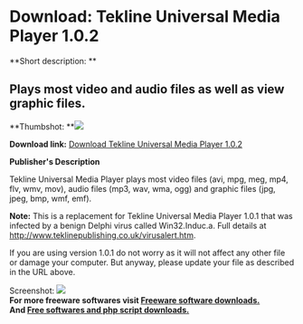# Download: Tekline Universal Media Player 1.0.2

**Short description: **

## Plays most video and audio files as well as view graphic files.

  
**Thumbshot: **![](http://www.freewarefiles.com/screenshot/teklinemediaplyr_md.jpg)   
  
**Download link:** [Download Tekline Universal Media Player 1.0.2](http://freesoftwares.boysofts.com/Tekline-Universal-Media-Player_program_54815.html)  
  

**Publisher's Description**  
  

Tekline Universal Media Player plays most video files (avi, mpg, meg, mp4,
flv, wmv, mov), audio files (mp3, wav, wma, ogg) and graphic files (jpg, jpeg,
bmp, wmf, emf).

**Note:** This is a replacement for Tekline Universal Media Player 1.0.1 that was infected by a benign Delphi virus called Win32.Induc.a. Full details at <http://www.teklinepublishing.co.uk/virusalert.htm>.

If you are using version 1.0.1 do not worry as it will not affect any other
file or damage your computer. But anyway, please update your file as described
in the URL above.

  
  
Screenshot: ![](http://www.freewarefiles.com/screenshot/teklinemediaplyr.jpg)  
**For more freeware softwares visit [Freeware software downloads.](http://freesoftwares.boysofts.com/)**   
**And [Free softwares and php script downloads.](http://www.boysofts.com/)**

